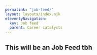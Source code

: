 ```yaml
---
permalink: "job-feed/"
layout: layouts/index.njk
eleventyNavigation:
  key: Job feed
  parent: Career catalysts
---
```


## This will be an Job Feed tbh
